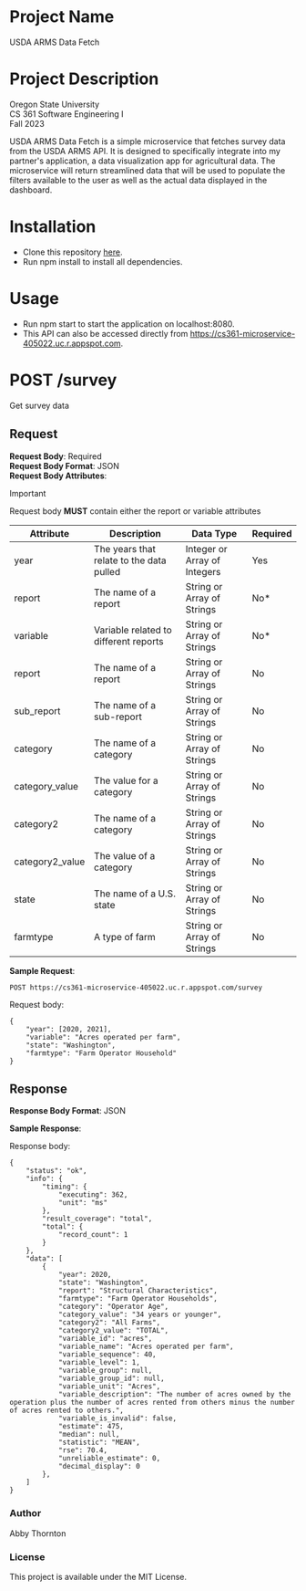 # Project Name
USDA ARMS Data Fetch

# Project Description
Oregon State University  
CS 361 Software Engineering I  
Fall 2023

USDA ARMS Data Fetch is a simple microservice that fetches survey data from the USDA ARMS API. It is designed to specifically integrate into my partner's application, a data visualization app for agricultural data. The microservice will return streamlined data that will be used to populate the filters available to the user as well as the actual data displayed in the dashboard.

# Installation
* Clone this repository [here](https://github.com/abbylt/microservice).
* Run npm install to install all dependencies.

# Usage
* Run npm start to start the application on localhost:8080.
* This API can also be accessed directly from https://cs361-microservice-405022.uc.r.appspot.com.

# POST /survey
Get survey data

## Request
**Request Body**: Required  
**Request Body Format**: JSON  
**Request Body Attributes**:  
> [!IMPORTANT] 
> Request body **MUST** contain either the report or variable attributes

| Attribute | Description | Data Type | Required |
| --- | --- | --- | --- |
| year | The years that relate to the data pulled | Integer or Array of Integers | Yes |
| report | The name of a report | String or Array of Strings | No* | 
| variable | Variable related to different reports | String or Array of Strings | No* | 
| report | The name of a report | String or Array of Strings | No | 
| sub_report | The name of a sub-report | String or Array of Strings | No | 
| category | The name of a category | String or Array of Strings | No | 
| category_value | The value for a category | String or Array of Strings | No | 
| category2 | The name of a category | String or Array of Strings | No | 
| category2_value | The value of a category | String or Array of Strings | No | 
| state | The name of a U.S. state | String or Array of Strings | No | 
| farmtype | A type of farm | String or Array of Strings | No |

**Sample Request**:

`POST https://cs361-microservice-405022.uc.r.appspot.com/survey`

Request body: 
```
{
    "year": [2020, 2021],
    "variable": "Acres operated per farm",
    "state": "Washington",
    "farmtype": "Farm Operator Household"
}
```

## Response 

**Response Body Format**: JSON 

**Sample Response**:  

Response body:  
```
{
    "status": "ok",
    "info": {
        "timing": {
            "executing": 362,
            "unit": "ms"
        },
        "result_coverage": "total",
        "total": {
            "record_count": 1
        }
    },
    "data": [
        {
            "year": 2020,
            "state": "Washington",
            "report": "Structural Characteristics",
            "farmtype": "Farm Operator Households",
            "category": "Operator Age",
            "category_value": "34 years or younger",
            "category2": "All Farms",
            "category2_value": "TOTAL",
            "variable_id": "acres",
            "variable_name": "Acres operated per farm",
            "variable_sequence": 40,
            "variable_level": 1,
            "variable_group": null,
            "variable_group_id": null,
            "variable_unit": "Acres",
            "variable_description": "The number of acres owned by the operation plus the number of acres rented from others minus the number of acres rented to others.",
            "variable_is_invalid": false,
            "estimate": 475,
            "median": null,
            "statistic": "MEAN",
            "rse": 70.4,
            "unreliable_estimate": 0,
            "decimal_display": 0
        },
    ]
}
```

### Author
Abby Thornton 

### License
This project is available under the MIT License.

